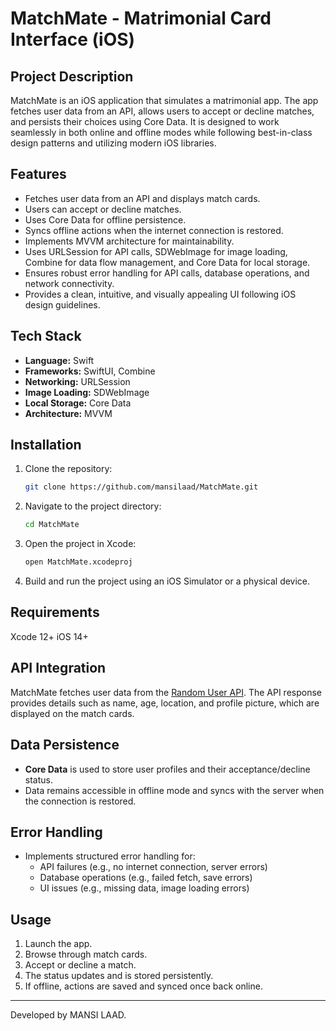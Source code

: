 # MatchMate - Matrimonial Card Interface (iOS)

## Project Description
MatchMate is an iOS application that simulates a matrimonial app. The app fetches user data from an API, allows users to accept or decline matches, and persists their choices using Core Data. It is designed to work seamlessly in both online and offline modes while following best-in-class design patterns and utilizing modern iOS libraries.

## Features
- Fetches user data from an API and displays match cards.
- Users can accept or decline matches.
- Uses Core Data for offline persistence.
- Syncs offline actions when the internet connection is restored.
- Implements MVVM architecture for maintainability.
- Uses URLSession for API calls, SDWebImage for image loading, Combine for data flow management, and Core Data for local storage.
- Ensures robust error handling for API calls, database operations, and network connectivity.
- Provides a clean, intuitive, and visually appealing UI following iOS design guidelines.

## Tech Stack
- **Language:** Swift
- **Frameworks:** SwiftUI, Combine
- **Networking:** URLSession
- **Image Loading:** SDWebImage
- **Local Storage:** Core Data
- **Architecture:** MVVM

## Installation
1. Clone the repository:
   ```sh
   git clone https://github.com/mansilaad/MatchMate.git
   ```
2. Navigate to the project directory:
   ```sh
   cd MatchMate
   ```
3. Open the project in Xcode:
   ```sh
   open MatchMate.xcodeproj
   ```
4. Build and run the project using an iOS Simulator or a physical device.
   

## Requirements

Xcode 12+
iOS 14+

## API Integration
MatchMate fetches user data from the [Random User API](https://randomuser.me/api/?results=10). 
The API response provides details such as name, age, location, and profile picture, which are displayed on the match cards.

## Data Persistence
- **Core Data** is used to store user profiles and their acceptance/decline status.
- Data remains accessible in offline mode and syncs with the server when the connection is restored.

## Error Handling
- Implements structured error handling for:
  - API failures (e.g., no internet connection, server errors)
  - Database operations (e.g., failed fetch, save errors)
  - UI issues (e.g., missing data, image loading errors)

## Usage
1. Launch the app.
2. Browse through match cards.
3. Accept or decline a match.
4. The status updates and is stored persistently.
5. If offline, actions are saved and synced once back online.


---
Developed by MANSI LAAD.




